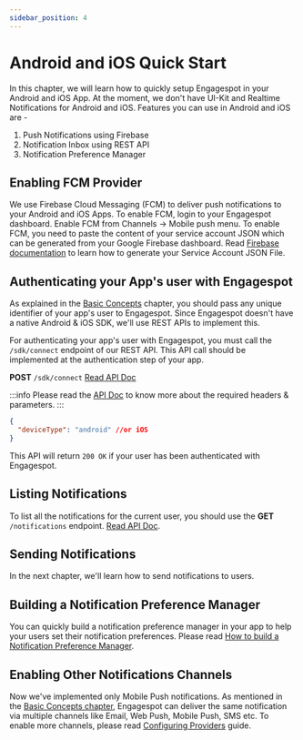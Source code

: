 ```yaml
---
sidebar_position: 4
---
```


# Android and iOS Quick Start

In this chapter, we will learn how to quickly setup Engagespot in your Android and iOS App. At the moment, we don't have UI-Kit and Realtime Notifications for Android and iOS. Features you can use in Android and iOS are -

1. Push Notifications using Firebase
2. Notification Inbox using REST API
3. Notification Preference Manager

## Enabling FCM Provider

We use Firebase Cloud Messaging (FCM) to deliver push notifications to your Android and iOS Apps. To enable FCM, login to your Engagespot dashboard. Enable FCM from Channels -> Mobile push menu. To enable FCM, you need to paste the content of your service account JSON which can be generated from your Google Firebase dashboard. Read [Firebase documentation](https://firebase.google.com/docs/admin/setup#initialize-sdk) to learn how to generate your Service Account JSON File.

## Authenticating your App's user with Engagespot

As explained in the [Basic Concepts](./understanding-concepts.md) chapter, you should pass any unique identifier of your app's user to Engagespot. Since Engagespot doesn't have a native Android & iOS SDK, we'll use REST APIs to implement this.

For authenticating your app's user with Engagespot, you must call the `/sdk/connect` endpoint of our REST API. This API call should be implemented at the authentication step of your app.

**POST** `/sdk/connect` [Read API Doc](/docs/rest-api#tag/SDK/paths/~1v3~1sdk~1connect/post)

:::info
Please read the [API Doc](/docs/rest-api#tag/SDK/paths/~1v3~1sdk~1connect/post) to know more about the required headers & parameters.
:::

```json
{
  "deviceType": "android" //or iOS
}
```

This API will return `200 OK` if your user has been authenticated with Engagespot.

## Listing Notifications

To list all the notifications for the current user, you should use the **GET** `/notifications` endpoint. [Read API Doc](/docs/rest-api#tag/Notifications/paths/~1v3~1notifications/get).

## Sending Notifications

In the next chapter, we'll learn how to send notifications to users.

## Building a Notification Preference Manager

You can quickly build a notification preference manager in your app to help your users set their notification preferences. Please read [How to build a Notification Preference Manager](../learn-by-examples/notification-preference-center/concepts.md).

## Enabling Other Notifications Channels

Now we've implemented only Mobile Push notifications. As mentioned in the [Basic Concepts chapter](./understanding-concepts.md), Engagespot can deliver the same notification via multiple channels like Email, Web Push, Mobile Push, SMS etc. To enable more channels, please read [Configuring Providers](../channels/what-are-providers.md) guide.
